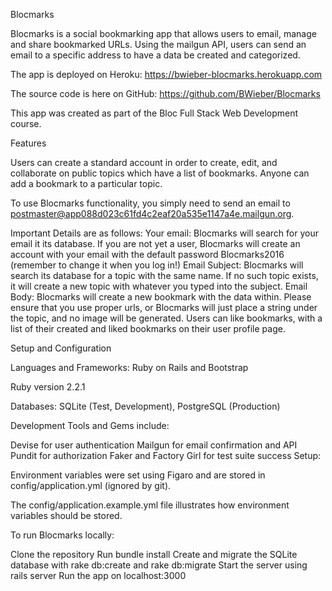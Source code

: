 Blocmarks

Blocmarks is a social bookmarking app that allows users to email, manage and share bookmarked URLs. Using the mailgun API, users can send an email to a specific address to have a data be created and categorized.

The app is deployed on Heroku: https://bwieber-blocmarks.herokuapp.com

The source code is here on GitHub: https://github.com/BWieber/Blocmarks

This app was created as part of the Bloc Full Stack Web Development course.

Features

Users can create a standard account in order to create, edit, and collaborate on public topics which have a list of bookmarks. Anyone can add a bookmark to a particular topic.

To use Blocmarks functionality, you simply need to send an email to postmaster@app088d023c61fd4c2eaf20a535e1147a4e.mailgun.org.

Important Details are as follows:
Your email: Blocmarks will search for your email it its database. If you are not yet a user, Blocmarks will create an account with your email with the default password Blocmarks2016 (remember to change it when you log in!)
Email Subject: Blocmarks will search its database for a topic with the same name. If no such topic exists, it will create a new topic with whatever you typed into the subject.
Email Body: Blocmarks will create a new bookmark with the data within. Please ensure that you use proper urls, or Blocmarks will just place a string under the topic, and no image will be generated.
Users can like bookmarks, with a list of their created and liked bookmarks on their user profile page.

Setup and Configuration

Languages and Frameworks: Ruby on Rails and Bootstrap

Ruby version 2.2.1

Databases: SQLite (Test, Development), PostgreSQL (Production)

Development Tools and Gems include:

Devise for user authentication
Mailgun for email confirmation and API
Pundit for authorization
Faker and Factory Girl for test suite success
Setup:

Environment variables were set using Figaro and are stored in config/application.yml (ignored by git).

The config/application.example.yml file illustrates how environment variables should be stored.

To run Blocmarks locally:

Clone the repository
Run bundle install
Create and migrate the SQLite database with rake db:create and rake db:migrate
Start the server using rails server
Run the app on localhost:3000
